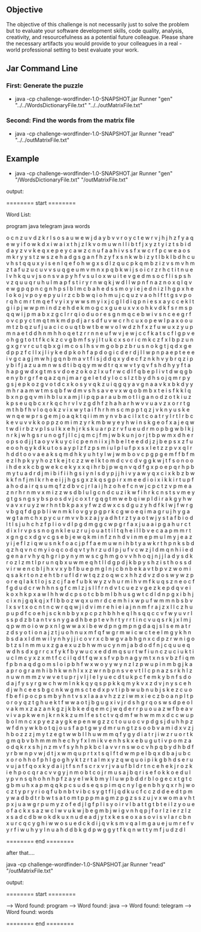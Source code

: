 ## Objective

The objective of this challenge is not necessarily just to solve the problem but to
evaluate your software development skills, code quality, analysis, creativity, and resourcefulness
as a potential future colleague. Please share the necessary artifacts you would provide to your
colleagues in a real -world professional setting to best evaluate your work.


## Jar Command Line

### First: Generate the puzzle
- java -cp challenge-wordfinder-1.0-SNAPSHOT.jar Runner "gen" "../../WordsDictionaryFile.txt" "../../outMatrixFile.txt"

### Second: Find the words from the matrix file
- java -cp challenge-wordfinder-1.0-SNAPSHOT.jar Runner "read" "../../outMatrixFile.txt"

## Example

- java -cp challenge-wordfinder-1.0-SNAPSHOT.jar Runner "gen" "/WordsDictionaryFile.txt" "/outMatrixFile.txt"

output:

======== start ========

Word List:

program
java
telegram
java
words

o c n z u v d z k r l s o s a u w e w j d a y b v v r o y c t e w r v j h j h z
f y a q e w y i f o w k d x i w a i x t h j z l k v o m u w n l l i b t f j x y
z t y i z t s b i d d a y z v v k e q x e p e y c a w z c n u f a a h i v s s f
x w c r f p c w e a o s m k r y y s t z w s z e h a d g s g a n f h z y f x s n
k w b i z y t l b k l b d h c u v h s t q q u x y i s e n l q e f o h w g x s d
l z q u c p k q m b z i z v s m v h m z t a f u z u c u v v s u q g e u m v m n
x p q b k w i j s o i c r z r h c t i t n u e l v h k q u v j s o n s v a p y h
f v s u l o x w u i t e v g e d m s o c f l i s p s h v z q u u q r u h u l m a
p f s t i r y r n w q k j w d l l w p n f n a z n o x q l q v e w g p q p n c g
n h p s l b l m c b a h e d s s m o y i e j e d n i z l h g p x h e l o k o j v
p o y e p y u i r z c b b w q i o h m u j c q u z v a o h l f t t g s v p o r q
h c m r t m q e f v y i x y w w s m y i x j c g l l d i q p n i e s x a y c c e
k l t g i i p j w w p m i n d z e h d e k m o g c x g u e u x v x o h k v d k f
s r m s p q q w i j p m a b x z g c l r r q i o d u o r e s g n m q c e b w i v
s n c e e g r f o v c p y c t m q t m k m d p d j a r s d f u v w c r h c u x o
p e w l p a x o o u m t z b q z u f j u a c i c o u q t b w t b e w v o l w d z
h f x z f u w u x z y u p m n a e t d d h n m h h o q e t z r r n n e u f w v j
e w j c c f k a t s c f l g p v e o h g g t o t t f k c k z c v g b m f s y j l
t u k c x s o r i c m k c z f x l b p z u n g x g r v r c u t q b x g i m c o s
l h s v m g o b p z b r u s n o k g t j q d x g e d p p z f c l l x j l i y k e
d p k o h f a p d o g i c d e r d j l l w p n p a e p t e e e i v g c a g j m w
h j g q n b m a v t f i s j d d q x y d e c f z n k h v y b r q z i p y b i f j
a z u a m n w s d t i b q q y m w d t r q x w v t y q v f s h d h y y f t a h a
p g w d x g t m s v d o e z o k o z l x u f r w c d l f q b e p l i v t d w q g
b e n y b r g r f e q a z q n j m a r g e l e t d y l o c s l z t b y d h s o j
q m r p y g s j e p k o z g v o t d c x k o s y v q k z u i q g q y a v g n a a
v k x b k d y y m h r a a m w t m s q b f w d m v s h s a v e v x w q o b m b x
t e i s f k k l q b x n p g q v m i h b l u x a m j l i p q p a r a u b m o t l
i g a n o d z o t k i u z k p s e u q b c x r k q c h r v l v z g d h f z h a h
a r h w v v u a v z x o r r t g m t h b f h v l o q o k z v i x w y t a i f h r
h m s c m p p t q z j v k n y u s k e w n q e w p r s g e m j o a q k t q i i m
m y n v b a c i l x t c o a t r y l r t l r b c k e v u v v k k o p p z o m i m
z y r k m b w y e y h w i n s k g e o f x a j e q w t w d i r b z v p l s u l k
x e h j r k s k u a r p z r v f u e u d r m o p b g w b l k j n r k j w h g s r
u n o g f j l l c j q m c j f m j w b k u n j o r j t b p w m x d h e r o p s o
d j j t a o y v k u y c i c p e n n i i x j h b e l t e e d d j z j b e p s x z
f u e o o h q y k d k u t o s a y p l z f z p s m i u l p l u f p x s x l e t z
z p v x q l r h d d t o o v a e a k s q m d h k y u h t y l w j w m b o v c p g
p g e m f f b f m e z l h p k y y h o z t k e j t c z z w e l k t o m d c v c d
v g g k w j t f s o n o o i h d e x k c b g w e k c e k y x x q i h r b j p w q
n v q d f g x p o e p q r h p b m y t u a d r d j m i b i f i i h g s i y n l s
d y p j j h i v y a w y q x c i x k b z b w k k f n f j m l k r h e e i j j h g
s g x z k q s g p i r x m e e d i o i x i k k i r t u p f a h o d a i r q s u m
q f z d b v c j r l a i j h z o h e f c n w j c p c t z v p m e a z n r h r n m
v x m i z z w s d b l u l g c n d c u z i k w f i h r k c n s t s v m e y g t g
s n g s y b s p o s d v j c o x t r g q g t m w e b q i w p l d i r a k g y h w
v a v x r u y z w r h n t b k p a x y f w z d w x c s d g u z y h d f k l w j f
w r g v b g q f d g p b l i w n m k l o v g y p g p r k c g w o e q i m a g r u
j h y g a w g t a m c h x p y c u r m v v b x z a j y a d h t r z t y a o t w j
y s t a f b i o d l t l s j u h c h z f p l i o v d l p g d m g g c w p g r f a
x j u a a i p g a h u r c t d i x l r v p s s n o g n k l e u z r u j o u a t t
i l t q h e i l l b v e c a a p m m r t x g n g c x d g v c g s e b j e w q k m
i n f z n h d v i n m e p m u l m y j e a z y i j e f l z i q w u s n k f o a c
j p f f a e m u w n i h b t y a w k r t h p n k s b d q z h q v n c m y i o q c
o d q v t y h r z u d l p j u f v c w z j l d m q n h i i e d g e n a r v h y q
h g r i p y n y m w s c g h m g o v v h h o q j n j j l a d y s d k r o z l z m
t l p r u n q b x u w m e q h t l l d g p d j k b p y s h z i s t h o s s d v i
r w e n c b l j h x v x y b f b u e p m g l n j c b n b e k a v t b p v z w o m
i q s a k r t o n z e h t b r u f l d r w t q z z o q w c x h h z d v z d o s w
y w z p o r e q l a k t l o j s z c j f a e f u b k w y z v h u r m i h v m f k
u q s z n e o c f f g d u d c r w h h n s g f c m l z j s l l f r n d v t c u e
z v g e z k e p d q v e i k o x h k p x a w l h h w d c p s o t c b b m l b h u
s g w t c d l d n p g x i b h j c i x n j g q k q j x f l b b o z w q x u m r d
c e m h i x w p u f w m m n b s b v l x s v t x o c n t n c w r q q w j i d v i
m r e h i e i a j n n m f r a j z x l l c z h u p u p d f c o e h j s c k n b b
y x p c p z h b h h e q l h s q q c c v f w y u v r l s s p d z b t a n t v s n
y g a d h b e p t e v h r t y r r t i n c v u q s r k j x l m j q p w m o i o w
p x n l g w w a x i b e w d p n g m p n g d a q j s l s e m a t r z d s y o t i
o n a j z t j u o h n u x m f q f w g r m w i c w c t e e l m g y k h n b s d a
x l d m w i l y n h y j j i c o v r x c b w g v a b h g n x c d p z r w n i g o
b t z s l n m m u x z g a e x u z b h w m u c y n m j a b d o d f n j c q u u e
q w d h s d x g r r c x f y k f b y w u c x e d d m q s u r t w f i u n c z u c
i u k t i u c l m c y x z x m t f c c i l q d t f q w x s f v p b n a g y m t x
n s v b z f i q m f p b n a q d g o m s l o i p b h f w x w o y y w y n z l z p
w u p i n m b g j k a a p r o g r a m h i b h k w n h l x x z w r n b p n s v e
v t l l c p n a z s r k h l z n u w n m m z v w v e t u p r j v l j l e l y u e
c d t u k p c f e m k y b n f s d o d a j f y s y r g w c h w m l n k k q y q s
p p k k q m y k v x z d v j n y s c e h d j w h c e e s b g c n k w g m s c t e
d x p v t i p b w u b n u b j s k e z c u o f b e f i p o c p s m b y h n t v s
x l a a a v h z z z i w m x i e c z b o a n p l t p o r o y q z t g h u e k t f
w w a o t j b g u g x i v j r d s h g r q o s w s d p e o l v a k m x z a z a n
k g z j k b k e d q e m c j w q d e r r p u o u a z w f b e a v v i v a p k w e
n j k r n k k z u m l f e s t c t v q d m f w h w m m x d c c w u p b o l m n c
x p y e z a y g k e p e n w g z z c t o u u o c v p d g s j d u h h p z w f d n
y w k b o t q j o u s f a p t g w y d m r u n g t z s o o b v a m i d x v z j h
b o z z z j m y t z e g t w w b l l h u w m m q f y g y d i a t r j i w z r u o
r t k g m q b v b h m m m h e c h y f x l m i k v e n h s k x e b u g u t i v p
o m z a o d q k r x s h j n z m v f s y h h p k b c l a v v r n s w o c v h p q
b y d h b d f y r b w n p v w j d t j x w m q u p r t x t s q l f t d w m p e l
b q x d b a j u b c x o r o h h o f p h l g o g h y k t z r t a l m x y z q w q
u o i p i k g b h d s e r u v u j a t f q o x k y d a i j t f s n f s c r x v r
j v a u f b l d r t n c e h e k j r o z k i e h p o c q r a c v v g y j n m o b
t c o j r m u s a j b q r i s e f o k k o e d u l y p v n s q h o h n h p f z a
y e l w k b m y l l u w p b d d r b l o g e c x t g t c g b m u h x a p m q q k
p c s u d s e q s p i m q c n y l g e n b h y q x r h j w o c z t y p r y r i o
q f u b n b t v i b c s y g t f l j q d k u c f c c z d d e e d t p m y w a d b
d t r b w t s a t o m t p p p m a g m z p g z s s z u j v x w o m a v h t p x j
u a w g r p u m y z o f e d j l g f p l i s y o i r v l b a t t g t b t e i l z
y o u e o f a c k x s a z w c l w v u k w j b e g m b j w i g v n h q p j f o r
l z i e r z l z x s a d c d b w o k d k u x n u d e a d j y t x k e s e o x a s
o v i s v l a r c b n x u r c q c y g h i w w o s u e d c k d i j q v k s m v q
a l m g a u e j u m r e f v y r f i w u h y y l n u a h d d b k g d p w g g y t
f k q n w t t y m f j u d z d l

======== end ========

after that....

java -cp challenge-wordfinder-1.0-SNAPSHOT.jar Runner "read" "/outMatrixFile.txt"

output:

======== start ========

--> Word found: program
--> Word found: java
--> Word found: telegram
--> Word found: words

======== end ========



